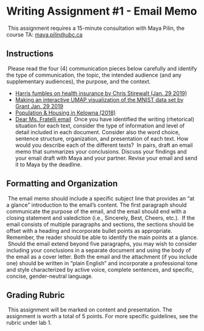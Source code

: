 # Writing Assignment \#1 - Email Memo
​
This assignment requires a 15-minute consultation with Maya Pilin, the course TA: <maya.pilin@ubc.ca>
​
## Instructions
​
Please read the four (4) communication pieces below carefully and
identify the type of communication, the topic, the intended audience
(and any supplementary audiences), the purpose, and the context.
​
- [Harris fumbles on health insurance by Chris Stirewalt
(Jan. 29 2019)](https://www.foxnews.com/politics/harris-fumbles-on-health-insurance)
- [Making an interactive UMAP visualization of the MNIST data set by
Grant Jan. 29 2019](https://blog.fastforwardlabs.com/2019/01/29/making-an-interactive-umap-visualization-of-the-mnist-data-set.html)
- [Population & Housing in Kelowna (2018)](https://www.kelowna.ca/sites/files/1/docs/related/ff-population_and_housing.pdf)
- [Dear Ms. Fratelli email](./EmailExample.pdf)
​
Once you have identified the writing (rhetorical) situation for each
text, consider the type of information and level of detail included in
each document. Consider also the word choice, sentence structure,
organization, and presentation of each text. How would you describe each
of the different texts?
​
In pairs, draft an email memo that summarizes your conclusions. Discuss your
findings and your email draft with Maya and your partner. Revise your email and send it
to Maya by the deadline.
​
## Formatting and Organization
​
The email memo should include a specific subject line that provides an
“at a glance” introduction to the email’s content. The first paragraph
should communicate the purpose of the email, and the email should end
with a closing statement and valediction (i.e., Sincerely, Best, Cheers,
etc.).
​
If the email consists of multiple paragraphs and sections, the sections
should be offset with a heading and incorporate bullet points as
appropriate. Remember, the reader should be able to identify the main
points at a glance.
​
Should the email extend beyond five paragraphs, you may wish to consider
including your conclusions in a separate document and using the body of
the email as a cover letter. Both the email and the attachment (if you
include one) should be written in “plain English” and incorporate a
professional tone and style characterized by active voice, complete
sentences, and specific, concise, gender-neutral language.
​
## Grading Rubric
​
This assignment will be marked on content and presentation. The
assignment is worth a total of 5 points. For more specific guidelines,
see the rubric under lab 1.